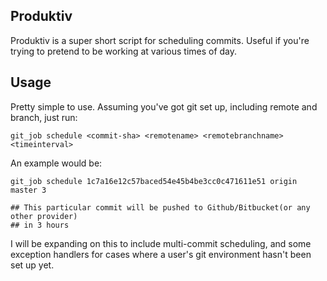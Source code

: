 ## Produktiv
Produktiv is a super short script for scheduling commits. Useful if you're
trying to pretend to be working at various times of day.

## Usage
Pretty simple to use. Assuming you've got git set up, including remote and branch,
just run:

```
git_job schedule <commit-sha> <remotename> <remotebranchname> <timeinterval>
```

An example would be:

```
git_job schedule 1c7a16e12c57baced54e45b4be3cc0c471611e51 origin master 3

## This particular commit will be pushed to Github/Bitbucket(or any other provider)
## in 3 hours
```

I will be expanding on this to include multi-commit scheduling, and some exception
handlers for cases where a user's git environment hasn't been set up yet.